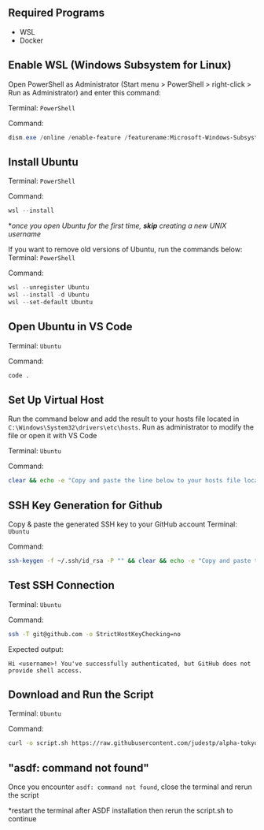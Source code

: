 ## Required Programs
- WSL
- Docker


## Enable WSL (Windows Subsystem for Linux)
Open PowerShell as Administrator (Start menu > PowerShell > right-click > Run as Administrator) and enter this command:  
  
Terminal: `PowerShell`  
  
Command:  
```powershell
dism.exe /online /enable-feature /featurename:Microsoft-Windows-Subsystem-Linux /all /norestart
```

## Install Ubuntu
Terminal: `PowerShell`  
  
Command:  
```powershell
wsl --install
```

**once you open Ubuntu for the first time, **skip** creating a new UNIX username*  
  
If you want to remove old versions of Ubuntu, run the commands below:  
Terminal: `PowerShell`  
  
Command:  
```powershell
wsl --unregister Ubuntu
wsl --install -d Ubuntu
wsl --set-default Ubuntu
```

## Open Ubuntu in VS Code
Terminal: `Ubuntu`  
  
Command:  
```sh
code .
```

## Set Up Virtual Host
Run the command below and add the result to your hosts file located in `C:\Windows\System32\drivers\etc\hosts`. Run as administrator to modify the file or open it with VS Code

Terminal: `Ubuntu`  
  
Command:  
```sh
clear && echo -e "Copy and paste the line below to your hosts file located in \e[33mC:/Windows/System32/drivers/etc/hosts:\n\n\e[32m$(cat /etc/resolv.conf | grep nameserver | cut -d ' ' -f 2) tokyo.alpha-pestalozzi.test\n\e[0m"
```

## SSH Key Generation for Github
Copy & paste the generated SSH key to your GitHub account
Terminal: `Ubuntu`  
  
Command:  
```sh
ssh-keygen -f ~/.ssh/id_rsa -P "" && clear && echo -e "Copy and paste the public key below to your GitHub account:\n\n\e[32m$(cat ~/.ssh/id_rsa.pub) \e[0m\n" # Green
```

## Test SSH Connection
Terminal: `Ubuntu`  
  
Command:  
```sh
ssh -T git@github.com -o StrictHostKeyChecking=no
```

Expected output:
```
Hi <username>! You've successfully authenticated, but GitHub does not provide shell access.
```

## Download and Run the Script
Terminal: `Ubuntu`  
  
Command:  
```sh
curl -o script.sh https://raw.githubusercontent.com/judestp/alpha-tokyo-dev-env/main/script.sh && sh script.sh
```

## "asdf: command not found"

  Once you encounter `asdf: command not found`, close the terminal and rerun the script

  *restart the terminal after ASDF installation then rerun the script.sh to continue
